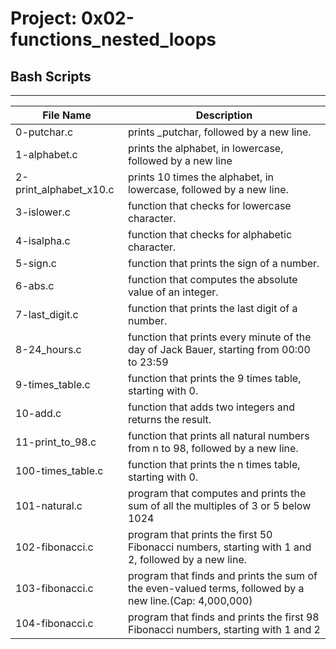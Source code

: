 # Project: 0x02-functions_nested_loops
## Bash Scripts
---
|File Name|Description|
|-----------|-----------|
|0-putchar.c|prints _putchar, followed by a new line.
|1-alphabet.c|prints the alphabet, in lowercase, followed by a new line|
|2-print_alphabet_x10.c|prints 10 times the alphabet, in lowercase, followed by a new line.|
|3-islower.c|function that checks for lowercase character.|
|4-isalpha.c|function that checks for alphabetic character.|
|5-sign.c|function that prints the sign of a number.|
|6-abs.c|function that computes the absolute value of an integer.|
|7-last_digit.c|function that prints the last digit of a number.|
|8-24_hours.c|function that prints every minute of the day of Jack Bauer, starting from 00:00 to 23:59|
|9-times_table.c|function that prints the 9 times table, starting with 0.|
|10-add.c|function that adds two integers and returns the result.|
|11-print_to_98.c|function that prints all natural numbers from n to 98, followed by a new line.|
|100-times_table.c|function that prints the n times table, starting with 0.|
|101-natural.c|program that computes and prints the sum of all the multiples of 3 or 5 below 1024|
|102-fibonacci.c|program that prints the first 50 Fibonacci numbers, starting with 1 and 2, followed by a new line.|
|103-fibonacci.c|program that finds and prints the sum of the even-valued terms, followed by a new line.(Cap: 4,000,000)|
|104-fibonacci.c|program that finds and prints the first 98 Fibonacci numbers, starting with 1 and 2|
